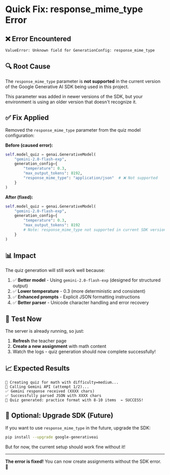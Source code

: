 # Quick Fix: response_mime_type Error

## ❌ Error Encountered
```
ValueError: Unknown field for GenerationConfig: response_mime_type
```

## 🔍 Root Cause
The `response_mime_type` parameter is **not supported** in the current version of the Google Generative AI SDK being used in this project.

This parameter was added in newer versions of the SDK, but your environment is using an older version that doesn't recognize it.

## ✅ Fix Applied
Removed the `response_mime_type` parameter from the quiz model configuration:

**Before (caused error):**
```python
self.model_quiz = genai.GenerativeModel(
    "gemini-2.0-flash-exp",
    generation_config={
        "temperature": 0.3,
        "max_output_tokens": 8192,
        "response_mime_type": "application/json"  # ❌ Not supported
    }
)
```

**After (fixed):**
```python
self.model_quiz = genai.GenerativeModel(
    "gemini-2.0-flash-exp",
    generation_config={
        "temperature": 0.3,
        "max_output_tokens": 8192
        # Note: response_mime_type not supported in current SDK version
    }
)
```

## 📊 Impact
The quiz generation will still work well because:
1. ✅ **Better model** - Using `gemini-2.0-flash-exp` (designed for structured output)
2. ✅ **Lower temperature** - 0.3 (more deterministic and consistent)
3. ✅ **Enhanced prompts** - Explicit JSON formatting instructions
4. ✅ **Better parser** - Unicode character handling and error recovery

## 🧪 Test Now
The server is already running, so just:
1. **Refresh** the teacher page
2. **Create a new assignment** with math content
3. Watch the logs - quiz generation should now complete successfully!

## 📈 Expected Results
```
🧠 Creating quiz for math with difficulty=medium...
🤖 Calling Gemini API (attempt 1/2)...
✅ Gemini response received (XXXX chars)
✅ Successfully parsed JSON with XXXX chars
🧠 Quiz generated: practice format with 8-10 items  ← SUCCESS!
```

## 🔄 Optional: Upgrade SDK (Future)
If you want to use `response_mime_type` in the future, upgrade the SDK:
```bash
pip install --upgrade google-generativeai
```

But for now, the current setup should work fine without it!

---

**The error is fixed!** You can now create assignments without the SDK error. 🎉
